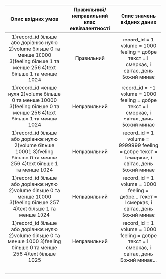 |                                                          Опис вхідних умов                                                          | Правильний/неправильний клас еквівалентності |                                  Опис значень вхідних даних                                  |
|:-----------------------------------------------------------------------------------------------------------------------------------:|:--------------------------------------------:|:--------------------------------------------------------------------------------------------:|
| 1)record_id більше або дорівнює нулю 2)volume більше 0 та менше 10000 3)feeling більше 1 та менше 256 4)text більше 1 та менше 1024 | Правильний                                   | record_id = 1 volume = 1000 feeling = добре текст = І смеркає, і світає, день Божий минає    |
| 1)record_id менше нуля 2)volume більше 0 та менше 10000 3)feeling більше 0 та менше 256 4)text більше 1 та менше 1024               | Неправильний                                 | record_id = -1 volume = 1000 feeling = добре текст = І смеркає, і світає, день Божий минає   |
| 1)record_id більше або дорівнює нулю 2)volume більше 10001 3)feeling більше 0 та менше 256 4)text більше 1 та менше 1024            | Неправильний                                 | record_id = 1 volume = 9999999 feeling = добре текст = І смеркає, і світає, день Божий минає |
| 1)record_id більше або дорівнює нулю 2)volume більше 0 та менше 10000 3)feeling більше 257 4)text більше 1 та менше 1024            | Неправильний                                 | record_id = 1 volume = 1000 feeling = добре... текст = І смеркає, і світає, день Божий минає |
| 1)record_id більше або дорівнює нулю 2)volume більше 0 та менше 1000 3)feeling більше 0 та менше 256 4)text більше 1025             | Неправильний                                 | record_id = 1 volume = 1000 feeling = добре текст = І смеркає, і світає, день Божий минає... |
|                                                                                                                                     |                                              |                                                                                              |
|                                                                                                                                     |                                              |                                                                                              |
|                                                                                                                                     |                                              |                                                                                              |
|                                                                                                                                     |                                              |                                                                                              |
|                                                                                                                                     |                                              |                                                                                              |
